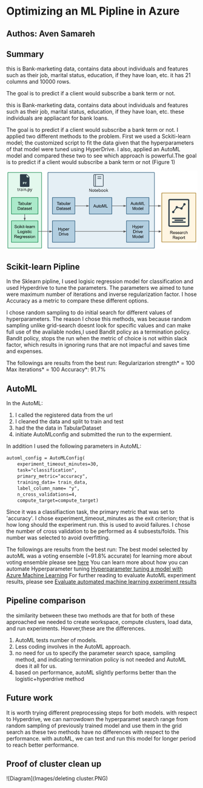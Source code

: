 # Optimizing an ML Pipline in Azure

## Authos: Aven Samareh

## Summary

this is Bank-marketing data, contains data about individuals and features such as their job, marital status, education, if they have loan, etc. it has 21 columns and 10000 rows.

The goal is to predict if a client would subscribe a bank term or not.

this is Bank-marketing data, contains data about individuals and features such as their job, marital status, education, if they have loan, etc. these individuals are appliacant for bank loans.  

The goal is to predict if a client would subscribe a bank term or not. I applied two different methods to the problem. First we used a Sckiti-learn model; the customized script to fit the data given that the hyperparameters of that model were tuned using HyperDrive. I also, applied an AutoML model and compared these two to see which approach is powerful.The goal is to predict if a client would subscribe a bank term or not (Figure 1)

![Diagram](Images/creating-and-optimizing-an-ml-pipeline.png "Main Steps of the Project")

## Scikit-learn Pipline

In the Sklearn pipline, I used logisic regression model for classification and used Hyperdrive to tune the parameters. The parameters we aimed to tune were maximum number of iterations and inverse regularization factor. I hose Accuracy as a metric to compare these different options. 



I chose random sampling to do initial search for different values of hyperparameters. The reason I chose this methods, was because random sampling unlike grid-search doesnt look for specific values and can make full use of the available nodes,I used Bandit policy as a termination policy. Bandit policy, stops the run when the metric of choice is not within slack factor, which results in ignoring runs that are not impacful and saves time and expenses.

The followings are results from the best run:
Regularizarion strength* = 100
Max iterations* = 100
Accuracy*: 91.7%



## AutoML


In the AutoML:
1. I called the registered data from the url
2. I cleaned the data and split to train and test
3. had the the data in TabularDataset
4. initiate AutoMLconfig and submitted the run to the expermient.

In addition I used the following parameters in AutoML:
```
automl_config = AutoMLConfig(
    experiment_timeout_minutes=30,
    task="classification",
    primary_metric="accuracy",
    training_data= train_data,
    label_column_name= "y",
    n_cross_validations=4,
    compute_target=compute_target)
```
    
 Since it was a classifiaction task, the primary metric that was set to 'accuracy'. I chose experiment_timeout_minutes as the exit criterion; that is how long should the experiment run. this is used to avoid failures. I chose the number of  cross validation to be performed as 4 subsests/folds. This number was selected to avoid overfitting.
 
The followings are results from the best run:
The best model selected by autoML was a voting ensemble (~91.8% accurate)
for learning more about voting ensemble please see [here](https://scikit-learn.org/stable/modules/generated/sklearn.ensemble.VotingClassifier.html)
You can learn more about how you can automate Hyperparameter tuning [Hyperparameter tuning a model with Azure Machine Learning](https://docs.microsoft.com/en-us/azure/machine-learning/how-to-tune-hyperparameters)
For further reading to evaluate AutoML experiment results, please see [Evaluate automated machine learning experiment results](https://docs.microsoft.com/en-us/azure/machine-learning/how-to-understand-automated-ml)

## Pipeline comparison

the similarity between these two methods are that for both of these approached we needed to create workspace, compute clusters, load data, and run experiments. Howver,these are the differences.

1. AutoML tests number of models.
2. Less coding involves in the AutoML approach.
3. no need for us to specify the parameter search space, sampling method, and indicating termination policy is not needed and AutoML does it all for us.
4. based on performance, autoML slightly performs better than the logistic+hyperdrive method

## Future work

It is worth trying different preprocessing steps for both models.
with respect to Hyperdrive, we can narrowdown the hyperparamet search range from random sampling of previously trained model and use them in the grid search as these two methods have no differences with respect to the performance.
with autoML, we can test and run this model for longer period to reach better performance.

## Proof of cluster clean up
![Diagram](Images/deleting cluster.PNG)
